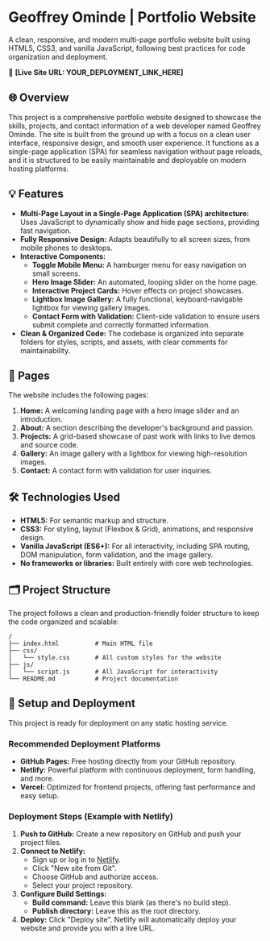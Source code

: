 # Geoffrey Ominde | Portfolio Website

A clean, responsive, and modern multi-page portfolio website built using HTML5, CSS3, and vanilla JavaScript, following best practices for code organization and deployment.

🚀 **[Live Site URL: YOUR_DEPLOYMENT_LINK_HERE]**

## 🌐 Overview

This project is a comprehensive portfolio website designed to showcase the skills, projects, and contact information of a web developer named Geoffrey Ominde. The site is built from the ground up with a focus on a clean user interface, responsive design, and smooth user experience. It functions as a single-page application (SPA) for seamless navigation without page reloads, and it is structured to be easily maintainable and deployable on modern hosting platforms.

## 💡 Features

- **Multi-Page Layout in a Single-Page Application (SPA) architecture:** Uses JavaScript to dynamically show and hide page sections, providing fast navigation.
- **Fully Responsive Design:** Adapts beautifully to all screen sizes, from mobile phones to desktops.
- **Interactive Components:**
    - **Toggle Mobile Menu:** A hamburger menu for easy navigation on small screens.
    - **Hero Image Slider:** An automated, looping slider on the home page.
    - **Interactive Project Cards:** Hover effects on project showcases.
    - **Lightbox Image Gallery:** A fully functional, keyboard-navigable lightbox for viewing gallery images.
    - **Contact Form with Validation:** Client-side validation to ensure users submit complete and correctly formatted information.
- **Clean & Organized Code:** The codebase is organized into separate folders for styles, scripts, and assets, with clear comments for maintainability.

## 📁 Pages

The website includes the following pages:
1.  **Home:** A welcoming landing page with a hero image slider and an introduction.
2.  **About:** A section describing the developer's background and passion.
3.  **Projects:** A grid-based showcase of past work with links to live demos and source code.
4.  **Gallery:** An image gallery with a lightbox for viewing high-resolution images.
5.  **Contact:** A contact form with validation for user inquiries.

## 🛠️ Technologies Used

- **HTML5:** For semantic markup and structure.
- **CSS3:** For styling, layout (Flexbox & Grid), animations, and responsive design.
- **Vanilla JavaScript (ES6+):** For all interactivity, including SPA routing, DOM manipulation, form validation, and the image gallery.
- **No frameworks or libraries:** Built entirely with core web technologies.

## 🗂️ Project Structure

The project follows a clean and production-friendly folder structure to keep the code organized and scalable:

```
/
├── index.html          # Main HTML file
├── css/
│   └── style.css       # All custom styles for the website
├── js/
│   └── script.js       # All JavaScript for interactivity
└── README.md           # Project documentation
```

## 🚀 Setup and Deployment

This project is ready for deployment on any static hosting service.

### Recommended Deployment Platforms

- **GitHub Pages:** Free hosting directly from your GitHub repository.
- **Netlify:** Powerful platform with continuous deployment, form handling, and more.
- **Vercel:** Optimized for frontend projects, offering fast performance and easy setup.

### Deployment Steps (Example with Netlify)

1.  **Push to GitHub:** Create a new repository on GitHub and push your project files.
2.  **Connect to Netlify:**
    - Sign up or log in to [Netlify](https://www.netlify.com/).
    - Click "New site from Git".
    - Choose GitHub and authorize access.
    - Select your project repository.
3.  **Configure Build Settings:**
    - **Build command:** Leave this blank (as there's no build step).
    - **Publish directory:** Leave this as the root directory.
4.  **Deploy:** Click "Deploy site". Netlify will automatically deploy your website and provide you with a live URL.